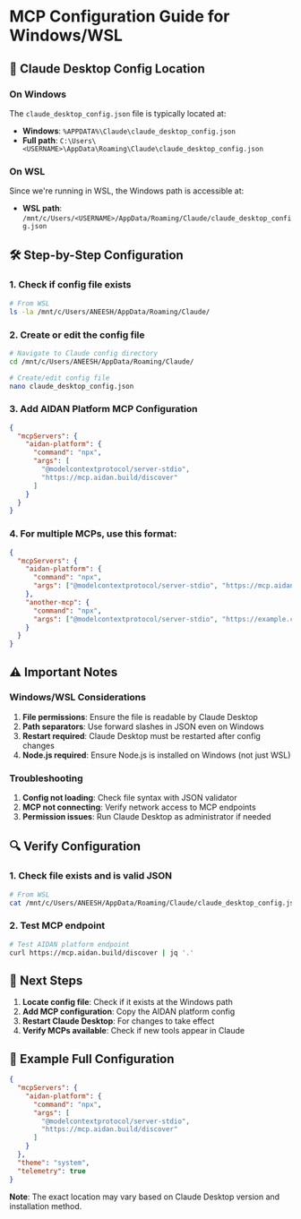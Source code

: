 # MCP Configuration Guide for Windows/WSL

## 📍 Claude Desktop Config Location

### On Windows
The `claude_desktop_config.json` file is typically located at:
- **Windows**: `%APPDATA%\Claude\claude_desktop_config.json`
- **Full path**: `C:\Users\<USERNAME>\AppData\Roaming\Claude\claude_desktop_config.json`

### On WSL
Since we're running in WSL, the Windows path is accessible at:
- **WSL path**: `/mnt/c/Users/<USERNAME>/AppData/Roaming/Claude/claude_desktop_config.json`

## 🛠️ Step-by-Step Configuration

### 1. Check if config file exists
```bash
# From WSL
ls -la /mnt/c/Users/ANEESH/AppData/Roaming/Claude/
```

### 2. Create or edit the config file
```bash
# Navigate to Claude config directory
cd /mnt/c/Users/ANEESH/AppData/Roaming/Claude/

# Create/edit config file
nano claude_desktop_config.json
```

### 3. Add AIDAN Platform MCP Configuration
```json
{
  "mcpServers": {
    "aidan-platform": {
      "command": "npx",
      "args": [
        "@modelcontextprotocol/server-stdio",
        "https://mcp.aidan.build/discover"
      ]
    }
  }
}
```

### 4. For multiple MCPs, use this format:
```json
{
  "mcpServers": {
    "aidan-platform": {
      "command": "npx",
      "args": ["@modelcontextprotocol/server-stdio", "https://mcp.aidan.build/discover"]
    },
    "another-mcp": {
      "command": "npx",
      "args": ["@modelcontextprotocol/server-stdio", "https://example.com/mcp"]
    }
  }
}
```

## ⚠️ Important Notes

### Windows/WSL Considerations
1. **File permissions**: Ensure the file is readable by Claude Desktop
2. **Path separators**: Use forward slashes in JSON even on Windows
3. **Restart required**: Claude Desktop must be restarted after config changes
4. **Node.js required**: Ensure Node.js is installed on Windows (not just WSL)

### Troubleshooting
1. **Config not loading**: Check file syntax with JSON validator
2. **MCP not connecting**: Verify network access to MCP endpoints
3. **Permission issues**: Run Claude Desktop as administrator if needed

## 🔍 Verify Configuration

### 1. Check file exists and is valid JSON
```bash
# From WSL
cat /mnt/c/Users/ANEESH/AppData/Roaming/Claude/claude_desktop_config.json | jq '.'
```

### 2. Test MCP endpoint
```bash
# Test AIDAN platform endpoint
curl https://mcp.aidan.build/discover | jq '.'
```

## 🚀 Next Steps

1. **Locate config file**: Check if it exists at the Windows path
2. **Add MCP configuration**: Copy the AIDAN platform config
3. **Restart Claude Desktop**: For changes to take effect
4. **Verify MCPs available**: Check if new tools appear in Claude

## 📝 Example Full Configuration
```json
{
  "mcpServers": {
    "aidan-platform": {
      "command": "npx",
      "args": [
        "@modelcontextprotocol/server-stdio",
        "https://mcp.aidan.build/discover"
      ]
    }
  },
  "theme": "system",
  "telemetry": true
}
```

**Note**: The exact location may vary based on Claude Desktop version and installation method.